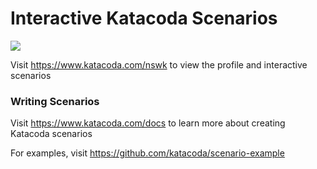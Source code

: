 # Interactive Katacoda Scenarios

[![](http://shields.katacoda.com/katacoda/nswk/count.svg)](https://www.katacoda.com/nswk "Get your profile on Katacoda.com")

Visit https://www.katacoda.com/nswk to view the profile and interactive scenarios

### Writing Scenarios
Visit https://www.katacoda.com/docs to learn more about creating Katacoda scenarios

For examples, visit https://github.com/katacoda/scenario-example
